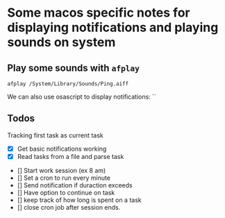 # Some macos specific notes for displaying notifications and playing sounds on system

## Play some sounds with `afplay`

`afplay /System/Library/Sounds/Ping.aiff`

We can also use osascript to display notifications: 
``


## Todos

Tracking first task as current task


- [x] Get basic notifications working
- [x] Read tasks from a file and parse task
- [] Start work session (ex 8 am)
- [] Set a cron to run every minute
- [] Send notification if duraction exceeds
- [] Have option to continue on task
- [] keep track of how long is spent on a task
- [] close cron job after session ends.